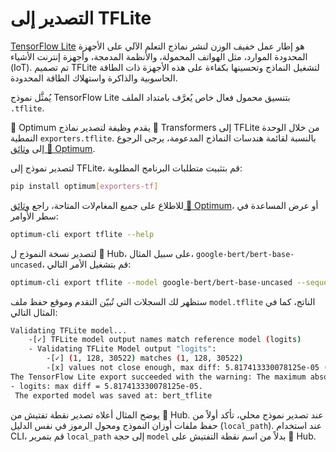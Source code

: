 # التصدير إلى TFLite

[TensorFlow Lite](https://www.tensorflow.org/lite/guide) هو إطار عمل خفيف الوزن لنشر نماذج التعلم الآلي على الأجهزة المحدودة الموارد، مثل الهواتف المحمولة، والأنظمة المدمجة، وأجهزة إنترنت الأشياء (IoT). تم تصميم TFLite لتشغيل النماذج وتحسينها بكفاءة على هذه الأجهزة ذات الطاقة الحاسوبية والذاكرة واستهلاك الطاقة المحدودة.

يُمثَّل نموذج TensorFlow Lite بتنسيق محمول فعال خاص يُعرَّف بامتداد الملف `.tflite`.

🤗 Optimum يقدم وظيفة لتصدير نماذج 🤗 Transformers إلى TFLite من خلال الوحدة النمطية `exporters.tflite`. بالنسبة لقائمة هندسات النماذج المدعومة، يرجى الرجوع إلى [وثائق 🤗 Optimum](https://huggingface.co/docs/optimum/exporters/tflite/overview).

لتصدير نموذج إلى TFLite، قم بتثبيت متطلبات البرنامج المطلوبة:

```bash
pip install optimum[exporters-tf]
```

للاطلاع على جميع المغامﻻت المتاحة، راجع [وثائق 🤗 Optimum](https://huggingface.co/docs/optimum/main/en/exporters/tflite/usage_guides/export_a_model)، أو عرض المساعدة في سطر الأوامر:

```bash
optimum-cli export tflite --help
```

لتصدير نسخة النموذج ل 🤗 Hub، على سبيل المثال، `google-bert/bert-base-uncased`، قم بتشغيل الأمر التالي:

```bash
optimum-cli export tflite --model google-bert/bert-base-uncased --sequence_length 128 bert_tflite/
```

ستظهر لك السجلات  التي تُبيّن التقدم وموقع حفظ ملف  `model.tflite` الناتج، كما في المثال التالي:

```bash
Validating TFLite model...
	-[✓] TFLite model output names match reference model (logits)
	- Validating TFLite Model output "logits":
		-[✓] (1, 128, 30522) matches (1, 128, 30522)
		-[x] values not close enough, max diff: 5.817413330078125e-05 (atol: 1e-05)
The TensorFlow Lite export succeeded with the warning: The maximum absolute difference between the output of the reference model and the TFLite exported model is not within the set tolerance 1e-05:
- logits: max diff = 5.817413330078125e-05.
 The exported model was saved at: bert_tflite
```

يوضح المثال أعلاه تصدير نقطة تفتيش من 🤗 Hub. عند تصدير نموذج محلي، تأكد أولاً من حفظ ملفات أوزان النموذج ومحول الرموز في نفس الدليل (`local_path`). عند استخدام CLI، قم بتمرير `local_path` إلى حجة `model` بدلاً من اسم نقطة التفتيش على 🤗 Hub.